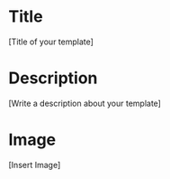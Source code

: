 # Title

[Title of your template]

# Description

[Write a description about your template]

# Image
[Insert Image]


